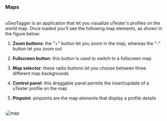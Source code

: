 ### Maps
<br>
uGeoTagger is an application that let you visualize uTester's profiles on the world map. Once loaded you'll see the following map elements, as shown in the figure below:

1) **Zoom buttons**: the "+" button let you zoom in the map, whereas the "-" button let you zoom out

2) **Fullscreen button**: this button is used to switch to a fullscreen map

3) **Map selector**: these radio buttons let you choose between three different map backgrounds

4) **Control panel**: this draggable panel permits the insert/update of a uTester profile on the map

5) **Pinpoint**: pinpoints are the map elements that display a profile details
 
<br>
 
<img src="img/map.png" style = "display: block; margin: auto; border-radius: 25px;" alt="map">
